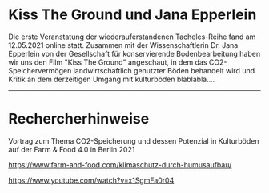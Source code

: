 # Kiss The Ground und Jana Epperlein
Die erste Veranstatung der wiederauferstandenen Tacheles-Reihe fand am 12.05.2021 online statt. Zusammen mit der Wissenschaftlerin Dr. Jana Epperlein von der Gesellschaft für konservierende Bodenbearbeitung haben wir uns den Film "Kiss The Ground" angeschaut, in dem das CO2-Speichervermögen landwirtschaftlich genutzter Böden behandelt wird und Kritik an dem derzeitigen Umgang mit kulturböden blablabla....
***

# Rechercherhinweise

Vortrag zum Thema CO2-Speicherung und dessen Potenzial in Kulturböden auf der Farm & Food 4.0 in Berlin 2021

https://www.farm-and-food.com/klimaschutz-durch-humusaufbau/

https://www.youtube.com/watch?v=x1SgmFa0r04



